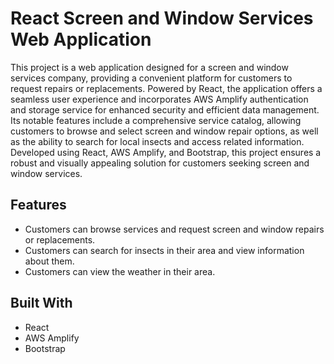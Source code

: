 # React Screen and Window Services Web Application

This project is a web application designed for a screen and window services company, providing a convenient platform for customers to request repairs or replacements. Powered by React, the application offers a seamless user experience and incorporates AWS Amplify authentication and storage service for enhanced security and efficient data management. Its notable features include a comprehensive service catalog, allowing customers to browse and select screen and window repair options, as well as the ability to search for local insects and access related information. <!-- Additionally, customers can stay updated with the weather in their area. The application also supports user accounts, enabling customers to create profiles, sign in, and effortlessly save their order history. --> Developed using React, AWS Amplify, and Bootstrap, this project ensures a robust and visually appealing solution for customers seeking screen and window services.

## Features

- Customers can browse services and request screen and window repairs or replacements.
- Customers can search for insects in their area and view information about them.
- Customers can view the weather in their area.
<!-- - Customers can create an account and sign in to save their order history. -->

## Built With

- React
- AWS Amplify
- Bootstrap
